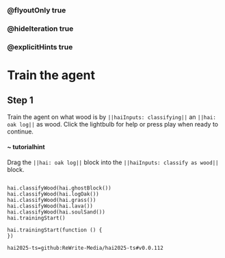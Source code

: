 ### @flyoutOnly true
### @hideIteration true
### @explicitHints true

# Train the agent

## Step 1
Train the agent on what wood is by ``||haiInputs: classifying||`` an ``||hai: oak log||`` as wood. Click the lightbulb for help or press play when ready to continue.

#### ~ tutorialhint 
Drag the ``||hai: oak log||`` block into the ``||haiInputs: classify as wood||`` block.
```ghost

hai.classifyWood(hai.ghostBlock())
hai.classifyWood(hai.logOak())
hai.classifyWood(hai.grass()) 
hai.classifyWood(hai.lava())
hai.classifyWood(hai.soulSand())
hai.trainingStart()
```
```template
hai.trainingStart(function () {
})

```
```package
hai2025-ts=github:ReWrite-Media/hai2025-ts#v0.0.112
```
